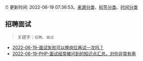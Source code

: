 :alarm_clock: 更新时间: 2022-06-19 07:36:53。[来源分类](../README.md)、[标签分类](../TAGS.md)、[时间分类](../TIMELINE.md)

## 招聘面试


> 关键字：`招聘`、`面试`



- [2022-06-19-面试失败可以换岗位再试一次吗？](https://www.v2ex.com/t/860623) 
- [2022-06-19-PHP-面试经常被问到的知识点汇总，对你非常有用](https://toutiao.io/k/njpkhk5) 